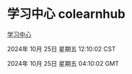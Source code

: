 # 学习中心 colearnhub
[学习中心](http://219.139.199.238:56308/colearnhub/)

2024年 10月 25日 星期五 12:10:02 CST

2024年 10月 25日 星期五 04:10:02 GMT
